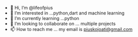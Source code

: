 - 👋 Hi, I’m @lifeofpius
- 👀 I’m interested in ...python,dart and machine learning
- 🌱 I’m currently learning ...python
- 💞️ I’m looking to collaborate on ... multiple projects
- 📫 How to reach me ... my email is piuskojoati@gmail.com

<!---
lifeofpius/lifeofpius is a ✨ special ✨ repository because its `README.md` (this file) appears on your GitHub profile.
You can click the Preview link to take a look at your changes.
--->
